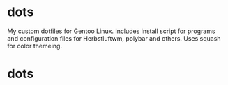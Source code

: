 # dots

My custom dotfiles for Gentoo Linux.  Includes install script for programs and configuration files for Herbstluftwm, 
polybar and others.  Uses squash for color themeing.
# dots
